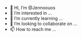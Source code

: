 - 👋 Hi, I’m @Jennoouos
- 👀 I’m interested in ...
- 🌱 I’m currently learning ...
- 💞️ I’m looking to collaborate on ...
- 📫 How to reach me ...

<!---
Jennoouos/Jennoouos is a ✨ special ✨ repository because its `README.md` (this file) appears on your GitHub profile.
You can click the Preview link to take a look at your changes.
--->
